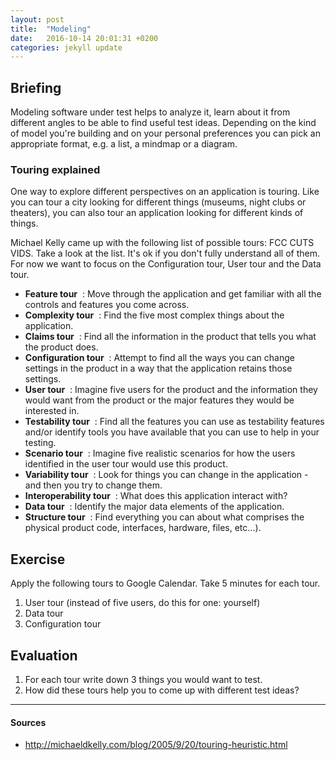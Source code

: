 ```yaml
---
layout: post
title:  "Modeling"
date:   2016-10-14 20:01:31 +0200
categories: jekyll update
---
```


## Briefing
Modeling software under test helps to analyze it, learn about it from different angles to be able to find useful test ideas. Depending on the kind of model you're building and on your personal preferences you can pick an appropriate format, e.g. a list, a mindmap or a diagram.

### Touring explained
One way to explore different perspectives on an application is touring. Like you can tour a city looking for different things (museums, night clubs or theaters), you can also tour an application looking for different kinds of things.

Michael Kelly came up with the following list of possible tours: FCC CUTS VIDS. Take a look at the list. It's ok if you don't fully understand all of them. For now we want to focus on the Configuration tour, User tour and the Data tour.

- **Feature tour** ​ : Move through the application and get familiar with all the controls and features you come across.
- **Complexity tour** ​ : Find the five most complex things about the application.
- **Claims tour** ​ : Find all the information in the product that tells you what the product does.
- **Configuration tour** ​ : Attempt to find all the ways you can change settings in the product in a way that the application retains those settings.
- **User tour** ​ : Imagine five users for the product and the information they would want from the product or the major features they would be interested in.
- **Testability tour** ​ : Find all the features you can use as testability features and/or identify tools you have available that you can use to help in your testing.
- **Scenario tour** ​ : Imagine five realistic scenarios for how the users identified in the user tour would use this product.
- **Variability tour** ​ : Look for things you can change in the application - and then you try to change them.
- **Interoperability tour** ​ : What does this application interact with?
- **Data tour** ​ : Identify the major data elements of the application.
- **Structure tour** ​ : Find everything you can about what comprises the physical product code, interfaces, hardware, files, etc...).

## Exercise
Apply the following tours to Google Calendar. Take 5 minutes for each tour.
1. User tour (instead of five users, do this for one: yourself)
1. Data tour
1. Configuration tour

## Evaluation
1. For each tour write down 3 things you would want to test.
1. How did these tours help you to come up with different test ideas?

---

#### Sources
- http://michaeldkelly.com/blog/2005/9/20/touring-heuristic.html
